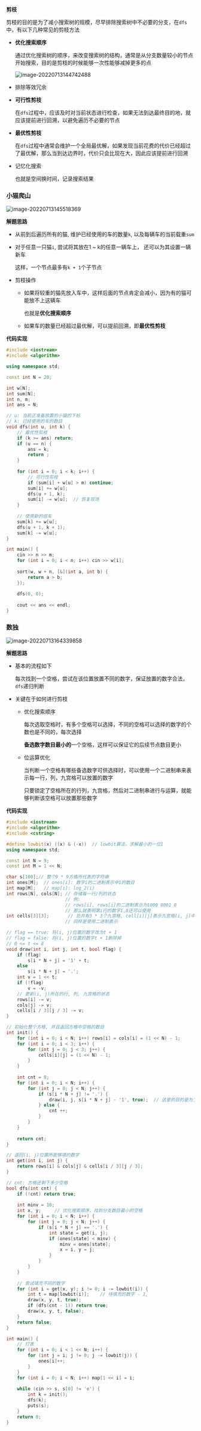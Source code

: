 **剪枝**

剪枝的目的是为了减小搜索树的规模，尽早排除搜索树中不必要的分支，在`dfs`中，有以下几种常见的剪枝方法

- **优化搜索顺序**

  通过优化搜索树的顺序，来改变搜索树的结构，通常是从分支数量较小的节点开始搜索，目的是剪枝的时候能够一次性能够减掉更多的点

  ![image-20220713144742488](http://www.cdn.liver0377.xyz/typora/202207131447596.png)

- 排除等效冗余





- **可行性剪枝**

  在`dfs`过程中，应该及时对当前状态进行检查，如果无法到达最终目的地，就应该提前进行回溯，以避免遍历不必要的节点

- **最优性剪枝**

  在`dfs`过程中通常会维护一个全局最优解，如果发现当前花费的代价已经超过了最优解，那么当到达边界时，代价只会比现在大，因此应该提前进行回溯

- 记忆化搜索

  也就是空间换时间，记录搜索结果



### 小猫爬山

![image-20220713145518369](http://www.cdn.liver0377.xyz/typora/202207131455466.png)





**解题思路**

- 从前到后遍历所有的猫, 维护已经使用的车的数量`k`, 以及每辆车的当前载重`sum`

- 对于任意一只猫`i`, 尝试将其放在1 ~ k的任意一辆车上， 还可以为其设置一辆新车

  这样，一个节点最多有`k + 1`个子节点

- 剪枝操作

  - 如果将较重的猫先放入车中，这样后面的节点肯定会减小，因为有的猫可能放不上这辆车

    也就是**优化搜索顺序**

  - 如果车的数量已经超过最优解，可以提前回溯，即**最优性剪枝**



**代码实现**

```cc
#include <iostream>
#include <algorithm>

using namespace std;

const int N = 20;

int w[N];
int sum[N];
int n, m;
int ans = N;

// u: 当前正准备放置的小猫的下标
// k: 已经使用的车的数目
void dfs(int u, int k) {
    // 最优性剪枝
    if (k >= ans) return;
    if (u == n) {
        ans = k;
        return ;
    }
    
    for (int i = 0; i < k; i++) {
        // 可行性剪枝
        if (sum[i] + w[u] > m) continue;
        sum[i] += w[u];
        dfs(u + 1, k);
        sum[i] -= w[u];  // 恢复现场
    }
    
    // 使用新的缆车
    sum[k] += w[u];
    dfs(u + 1, k + 1);
    sum[k] -= w[u];
}

int main() {
    cin >> n >> m;
    for (int i = 0; i < n; i++) cin >> w[i];
    
    sort(w, w + n, [&](int a, int b) {
        return a > b;
    });
    
    dfs(0, 0);
    
    cout << ans << endl;
}
```





### 数独

![image-20220713164339858](http://www.cdn.liver0377.xyz/typora/202207131643913.png)



**解题思路**

- 基本的流程如下

  每次找到一个空格，尝试在该位置放置不同的数字，保证放置的数字合法，`dfs`递归判断

- 关键在于如何进行剪枝

  - 优化搜索顺序

    每次选取空格时，有多个空格可以选择，不同的空格可以选择的数字的个数也是不同的，每次选择

    **备选数字数目最小的**一个空格，这样可以保证它的后续节点数目更小

  - 位运算优化

    当判断一个空格有哪些备选数字可供选择时，可以使用一个二进制串来表示每一行，列，九宫格可以放置的数字

    只要锁定了空格所在的行列，九宫格，然后对二进制串进行与运算，就能够判断该空格可以放置那些数字

    



**代码实现**

```cc
#include <iostream>
#include <algorithm>
#include <cstring>

#define lowbit(x) ((x) & (-x))  // lowbit算法，求解最小的一位1
using namespace std;

const int N = 9;
const int M = 1 << N;

char s[100];// 整个9 * 9方格所代表的字符串   
int ones[M];  // ones[i]: 数字i的二进制表示中1的数目
int map[M];   // map[i]: log_2(i)
int rows[N], cols[N]; // 存储每一行/列的状态
                      // 例:
                      // rows[i], rows[i]的二进制表示为1000 0001 0
                      // 那么就表明第i行的数字1,8还可以使用 
int cells[3][3];       // 总共有3 * 3个九宫格, cell[i][j]表示九宫格(i, j)中那些数字还能够使用
                      // 同样是使用二进制表示

// flag == true: 将(i, j)位置的数字改为t + 1
// flag = false: 将(i, j)位置的数字t + 1删除掉
// 0 <= t <= 8
void draw(int i, int j, int t, bool flag) {
    if (flag) 
        s[i * N + j] = '1' + t;
    else 
        s[i * N + j] = '.';
    int v = 1 << t;
    if (!flag) 
        v = -v;
    // 更新(i, j)所在的行, 列, 九宫格的状态    
    rows[i] -= v;
    cols[j] -= v;
    cells[i / 3][j / 3] -= v;
}

// 初始化整个方格, 并且返回方格中空格的数目
int init() {
    for (int i = 0; i < N; i++) rows[i] = cols[i] = (1 << N) - 1;
    for (int i = 0; i < 3; i++) {
        for (int j = 0; j < 3; j++) {
            cells[i][j] = (1 << N) - 1;
        }
    }
    
    int cnt = 0;
    for (int i = 0; i < N; i++) {
        for (int j = 0; j < N; j++) {
            if (s[i * N + j] != '.') {
                draw(i, j, s[i * N + j] - '1', true);  // 这里的目的是为了更新rows, cols, cells
            } else {
                cnt ++;
            }
        }
    }
    
    return cnt;
}

// 返回(i, j)位置所能够填的数字
int get(int i, int j) {
    return rows[i] & cols[j] & cells[i / 3][j / 3];
}

// cnt: 方格还剩下多少空格
bool dfs(int cnt) {
    if (!cnt) return true;
    
    int minv = 10;
    int x, y;     // 优化搜索顺序，找到分支数目最小的空格
    for (int i = 0; i < N; i++) {
        for (int j = 0; j < N; j++) {
            if (s[i * N + j] == '.') {
                int state = get(i, j);
                if (ones[state] < minv) {
                    minv = ones[state];
                    x = i, y = j;
                }
            }
        }
    }
    
    // 尝试填充不同的数字
    for (int i = get(x, y); i != 0; i -= lowbit(i)) {
        int t = map[lowbit(i)];    // 待填充的数字 - 1, 
        draw(x, y, t, true);
        if (dfs(cnt - 1)) return true;
        draw(x, y, t, false);
    }
    return false;
}

int main() {
    // 打表
    for (int i = 0; i < 1 << N; i++) {
        for (int j = i; j != 0; j -= lowbit(j)) {
            ones[i]++;
        }
    }
    for (int i = 0; i < N; i++) map[1 << i] = i;
    
    while (cin >> s, s[0] != 'e') {
        int k = init();
        dfs(k);
        puts(s);
    }
    return 0;
}
```

